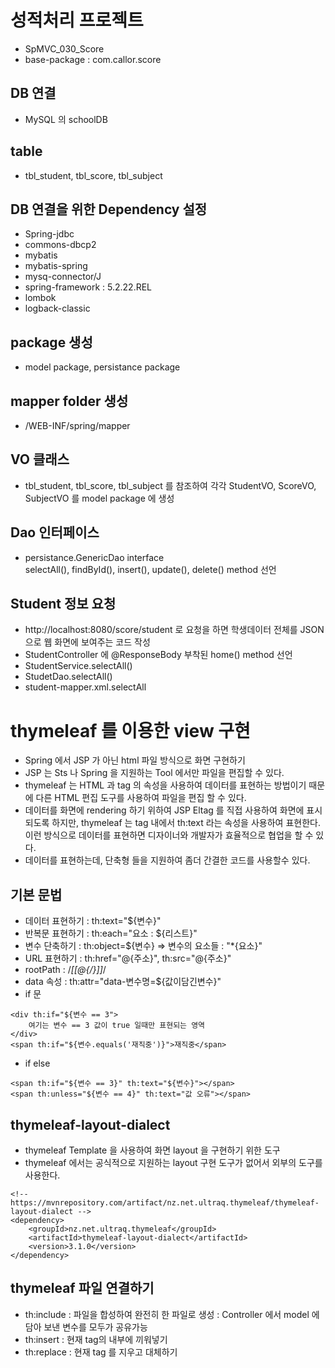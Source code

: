 # 성적처리 프로젝트
* SpMVC_030_Score
* base-package : com.callor.score

## DB 연결
* MySQL 의 schoolDB

## table
* tbl_student, tbl_score, tbl_subject

## DB 연결을 위한 Dependency 설정
* Spring-jdbc
* commons-dbcp2
* mybatis
* mybatis-spring
* mysq-connector/J
* spring-framework : 5.2.22.REL
* lombok
* logback-classic

## package 생성
* model package, persistance package 

## mapper folder 생성
* /WEB-INF/spring/mapper

## VO 클래스
* tbl_student, tbl_score, tbl_subject 를 참조하여 각각 StudentVO, ScoreVO, SubjectVO 를 model package 에 생성

## Dao 인터페이스
* persistance.GenericDao interface  
selectAll(), findById(), insert(), update(), delete() method 선언

## Student 정보 요청
* http://localhost:8080/score/student 로 요청을 하면 학생데이터 전체를 JSON 으로 웹 화면에 보여주는 코드 작성
* StudentController 에 @ResponseBody 부착된  home() method 선언
* StudentService.selectAll()
* StudetDao.selectAll()
* student-mapper.xml.selectAll

# thymeleaf 를 이용한 view 구현
* Spring 에서 JSP 가 아닌 html 파일 방식으로 화면 구현하기
* JSP 는 Sts 나 Spring 을 지원하는 Tool 에서만 파일을 편집할 수 있다.
* thymeleaf 는 HTML 과 tag 의 속성을 사용하여 데이터를 표현하는 방법이기 때문에 다른 HTML
편집 도구를 사용하여 파일을 편집 할 수 있다.
* 데이터를 화면에 rendering 하기 위하여 JSP Eltag 를 직접 사용하여
화면에 표시되도록 하지만, thymeleaf 는 tag 내에서 th:text 라는  속성을
사용하여 표현한다. 이런 방식으로 데이터를 표현하면 디자이너와 개발자가 효율적으로 협업을 할 수 있다.
* 데이터를 표현하는데, 단축형 들을 지원하여 좀더 간결한 코드를 사용할수 있다.

## 기본 문법
* 데이터 표현하기 : th:text="${변수}"
* 반복문 표현하기 : th:each="요소 : ${리스트}"
* 변수 단축하기 : th:object=${변수} => 변수의 요소들 : "*{요소}"
* URL 표현하기 : th:href="@{주소}", th:src="@{주소}"
* rootPath : /*[[@{/}]]*/
* data 속성 : th:attr="data-변수명=${값이담긴변수}"
* if 문
```
<div th:if="${변수 == 3">
	여기는 변수 == 3 값이 true 일때만 표현되는 영역
</div>
<span th:if="${변수.equals('재직중')}">재직중</span>
```
* if else
```
<span th:if="${변수 == 3}" th:text="${변수}"></span>
<span th:unless="${변수 == 4}" th:text="값 오류"></span>
```

## thymeleaf-layout-dialect
* thymeleaf Template 을 사용하여 화면 layout 을 구현하기 위한 도구
* thymeleaf 에서는 공식적으로 지원하는 layout 구현 도구가 없어서 외부의 도구를 사용한다.
```
<!-- https://mvnrepository.com/artifact/nz.net.ultraq.thymeleaf/thymeleaf-layout-dialect -->
<dependency>
	<groupId>nz.net.ultraq.thymeleaf</groupId>
	<artifactId>thymeleaf-layout-dialect</artifactId>
	<version>3.1.0</version>
</dependency>
```

## thymeleaf 파일 연결하기
* th:include : 파일을 합성하여 완전히 한 파일로 생성 : Controller 에서 model 에 담아 보낸 변수를 모두가 공유가능
* th:insert : 현재 tag의 내부에 끼워넣기
* th:replace : 현재 tag 를 지우고 대체하기
